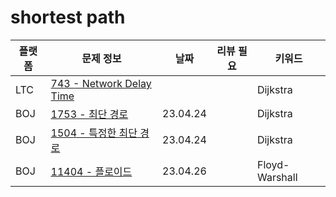 # shortest path

| 플랫폼 | 문제 정보 | 날짜 | 리뷰 필요 | 키워드 |
|------|-----|-------|-------|----|
| LTC | [743 - Network Delay Time](https://leetcode.com/problems/network-delay-time/) | | | Dijkstra |
| BOJ | [1753 - 최단 경로](https://www.acmicpc.net/problem/1753) | 23.04.24 |  | Dijkstra |
| BOJ | [1504 - 특정한 최단 경로](https://www.acmicpc.net/problem/1504) | 23.04.24 |  | Dijkstra |
| BOJ | [11404 - 플로이드](https://www.acmicpc.net/problem/11404) | 23.04.26 | | Floyd-Warshall |
